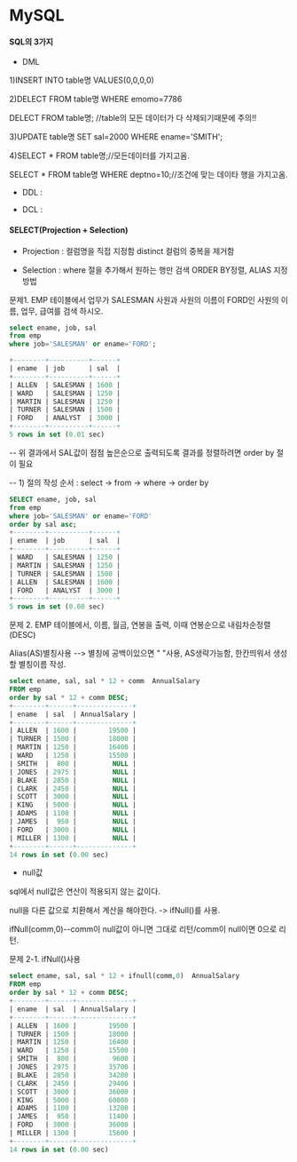 # MySQL

#### SQL의 3가지

- DML 

1)INSERT INTO table명 VALUES(0,0,0,0)

2)DELECT FROM table명 WHERE emomo=7786
    
 DELECT FROM table명; //table의 모든 데이터가 다 삭제되기때문에 주의!!
      
3)UPDATE table명 SET sal=2000 WHERE ename='SMITH';
  
4)SELECT * FROM table명;//모든데이터를 가지고옴.
    
  SELECT * FROM table명 WHERE deptno=10;//조건에 맞는 데이타 행을 가지고옴.
      
- DDL : 

- DCL :

#### SELECT(Projection + Selection)

- Projection : 컬럼명을 직접 지정함
          distinct 컬럼의 중복을 제거함
          
- Selection : where 절을 추가해서 원하는 행만 검색
         ORDER BY정렬, ALIAS 지정방법
         
 문제1. EMP 테이블에서 업무가 SALESMAN 사원과 사원의 이름이 FORD인 사원의 이름, 업무, 급여를 검색 하시오.

 ```sql
 select ename, job, sal 
from emp 
where job='SALESMAN' or ename='FORD';

+--------+----------+------+
| ename  | job      | sal  |
+--------+----------+------+
| ALLEN  | SALESMAN | 1600 |
| WARD   | SALESMAN | 1250 |
| MARTIN | SALESMAN | 1250 |
| TURNER | SALESMAN | 1500 |
| FORD   | ANALYST  | 3000 |
+--------+----------+------+
5 rows in set (0.01 sec)
 ```
 
-- 위 결과에서 SAL값이 점점 높은순으로 출력되도록 결과를 정렬하려면 order by 절이 필요

-- 1) 절의 작성 순서 : select -> from -> where -> order by

```sql
SELECT ename, job, sal 
from emp 
where job='SALESMAN' or ename='FORD' 
order by sal asc;
+--------+----------+------+
| ename  | job      | sal  |
+--------+----------+------+
| WARD   | SALESMAN | 1250 |
| MARTIN | SALESMAN | 1250 |
| TURNER | SALESMAN | 1500 |
| ALLEN  | SALESMAN | 1600 |
| FORD   | ANALYST  | 3000 |
+--------+----------+------+
5 rows in set (0.00 sec)
```

문제 2. EMP 테이블에서, 이름, 월금, 연봉을 출력, 이때 연봉순으로 내림차순정렬(DESC)

Alias(AS)별칭사용 --> 별칭에 공백이있으면 " "사용, AS생략가능함, 한칸띄워서 생성할 별칭이름 작성.

```sql
select ename, sal, sal * 12 + comm  AnnualSalary
FROM emp 
order by sal * 12 + comm DESC;
+--------+------+--------------+
| ename  | sal  | AnnualSalary |
+--------+------+--------------+
| ALLEN  | 1600 |        19500 |
| TURNER | 1500 |        18000 |
| MARTIN | 1250 |        16400 |
| WARD   | 1250 |        15500 |
| SMITH  |  800 |         NULL |
| JONES  | 2975 |         NULL |
| BLAKE  | 2850 |         NULL |
| CLARK  | 2450 |         NULL |
| SCOTT  | 3000 |         NULL |
| KING   | 5000 |         NULL |
| ADAMS  | 1100 |         NULL |
| JAMES  |  950 |         NULL |
| FORD   | 3000 |         NULL |
| MILLER | 1300 |         NULL |
+--------+------+--------------+
14 rows in set (0.00 sec)
```

- null값

sql에서 null값은 연산이 적용되지 않는 값이다.

null을 다른 값으로 치환해서 계산을 해야한다. -> ifNull()를 사용.

ifNull(comm,0)--comm이 null값이 아니면 그대로 리턴/comm이 null이면 0으로 리턴.

문제 2-1. ifNull()사용
```sql
select ename, sal, sal * 12 + ifnull(comm,0)  AnnualSalary
FROM emp 
order by sal * 12 + comm DESC;
+--------+------+--------------+
| ename  | sal  | AnnualSalary |
+--------+------+--------------+
| ALLEN  | 1600 |        19500 |
| TURNER | 1500 |        18000 |
| MARTIN | 1250 |        16400 |
| WARD   | 1250 |        15500 |
| SMITH  |  800 |         9600 |
| JONES  | 2975 |        35700 |
| BLAKE  | 2850 |        34200 |
| CLARK  | 2450 |        29400 |
| SCOTT  | 3000 |        36000 |
| KING   | 5000 |        60000 |
| ADAMS  | 1100 |        13200 |
| JAMES  |  950 |        11400 |
| FORD   | 3000 |        36000 |
| MILLER | 1300 |        15600 |
+--------+------+--------------+
14 rows in set (0.00 sec)
```

























